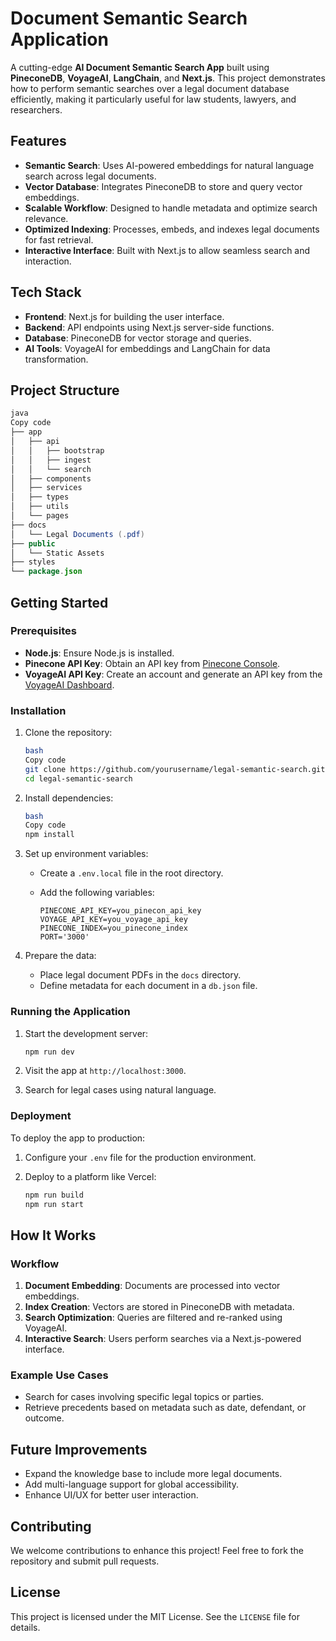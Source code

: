 # Document Semantic Search Application

A cutting-edge **AI Document Semantic Search App** built using **PineconeDB**, **VoyageAI**, **LangChain**, and **Next.js**. This project demonstrates how to perform semantic searches over a legal document database efficiently, making it particularly useful for law students, lawyers, and researchers.

## Features

- **Semantic Search**: Uses AI-powered embeddings for natural language search across legal documents.
- **Vector Database**: Integrates PineconeDB to store and query vector embeddings.
- **Scalable Workflow**: Designed to handle metadata and optimize search relevance.
- **Optimized Indexing**: Processes, embeds, and indexes legal documents for fast retrieval.
- **Interactive Interface**: Built with Next.js to allow seamless search and interaction.

## Tech Stack

- **Frontend**: Next.js for building the user interface.
- **Backend**: API endpoints using Next.js server-side functions.
- **Database**: PineconeDB for vector storage and queries.
- **AI Tools**: VoyageAI for embeddings and LangChain for data transformation.

## Project Structure

```java
java
Copy code
├── app
│   ├── api
│   │   ├── bootstrap
│   │   ├── ingest
│   │   └── search
│   ├── components
│   ├── services
│   ├── types
│   ├── utils
│   └── pages
├── docs
│   └── Legal Documents (.pdf)
├── public
│   └── Static Assets
├── styles
└── package.json

```

## Getting Started

### Prerequisites

- **Node.js**: Ensure Node.js is installed.
- **Pinecone API Key**: Obtain an API key from [Pinecone Console](https://www.pinecone.io/).
- **VoyageAI API Key**: Create an account and generate an API key from the [VoyageAI Dashboard](https://www.voyage.ai/).

### Installation

1. Clone the repository:
    
    ```bash
    bash
    Copy code
    git clone https://github.com/yourusername/legal-semantic-search.git
    cd legal-semantic-search
    
    ```
    
2. Install dependencies:
    
    ```bash
    bash
    Copy code
    npm install
    
    ```
    
3. Set up environment variables:
    - Create a `.env.local` file in the root directory.
    - Add the following variables:
        
        ```
        PINECONE_API_KEY=you_pinecon_api_key
        VOYAGE_API_KEY=you_voyage_api_key
        PINECONE_INDEX=you_pinecone_index
        PORT='3000'
        
        ```
        
4. Prepare the data:
    - Place legal document PDFs in the `docs` directory.
    - Define metadata for each document in a `db.json` file.

### Running the Application

1. Start the development server:
    
    ```bash
    npm run dev
    
    ```
    
2. Visit the app at `http://localhost:3000`.
3. Search for legal cases using natural language.

### Deployment

To deploy the app to production:

1. Configure your `.env` file for the production environment.
2. Deploy to a platform like Vercel:
    
    ```bash
    npm run build
    npm run start
    
    ```
    

## How It Works

### Workflow

1. **Document Embedding**: Documents are processed into vector embeddings.
2. **Index Creation**: Vectors are stored in PineconeDB with metadata.
3. **Search Optimization**: Queries are filtered and re-ranked using VoyageAI.
4. **Interactive Search**: Users perform searches via a Next.js-powered interface.

### Example Use Cases

- Search for cases involving specific legal topics or parties.
- Retrieve precedents based on metadata such as date, defendant, or outcome.

## Future Improvements

- Expand the knowledge base to include more legal documents.
- Add multi-language support for global accessibility.
- Enhance UI/UX for better user interaction.

## Contributing

We welcome contributions to enhance this project! Feel free to fork the repository and submit pull requests.

## License

This project is licensed under the MIT License. See the `LICENSE` file for details.
